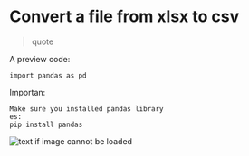 # Convert a file from xlsx to csv

> quote

A preview code:
```
import pandas as pd
```
Importan:
```
Make sure you installed pandas library 
es:
pip install pandas
```

![text if image cannot be loaded](py_code..jpg)